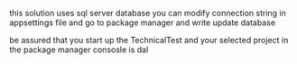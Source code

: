 this solution uses sql server database
you can modify connection string in appsettings file
and go to package manager and write update database
 
be assured that you start up the TechnicalTest
and your selected project in the package manager consosle is dal
